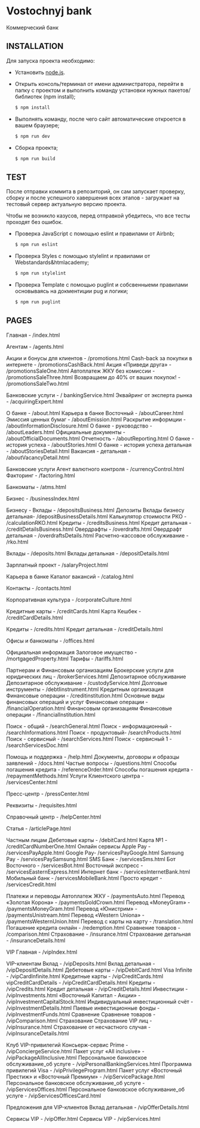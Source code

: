 # Vostochnyj bank

Коммерческий банк

## INSTALLATION

Для запуска проекта необходимо:

- Установить [node.js](https://nodejs.org/en/).

- Открыть консоль/терминал от имени администратора, перейти в папку с проектом и выполнить команду установки нужных пакетов/библиотек (npm install);
    ```sh
    $ npm install
    ```

- Выполнять команду, после чего сайт автоматические откроется в вашем браузере;
    ```sh
    $ npm run dev
    ```

- Сборка проекта;
    ```sh
    $ npm run build
    ```

## TEST

После отправки коммита в репозиторий, он сам запускает проверку, сборку и после успешного хавершения всех этапов - загружает на тестовый сервер актуальную версию проекта.

Чтобы не возникло казусов, перед отправкой убедитесь, что все тесты проходят без ошибок.

- Проверка JavaScript с помощью eslint и правилами от Airbnb;
    ```sh
    $ npm run eslint
    ```

- Проверка Styles с помощью stylelint и правилами от Webstandards&htmlacademy;
    ```sh
    $ npm run stylelint
    ```

- Проверка Template с помощью puglint и собсвенныеми правилами основываясь на докментиции pug и логики;
    ```sh
    $ npm run puglint
    ```

## PAGES

Главная - /index.html

Агентам - /agents.html

Акции и бонусы для клиентов - /promotions.html
  Cash-back за покупки в интернете - /promotionsCashBack.html
  Акция «Приведи друга» - /promotionsSaleOne.html
  Автоплатеж ЖКУ без комиссии - /promotionsSaleThree.html
  Возвращаем до 40%  от ваших покупок! - /promotionsSaleTwo.html

Банковские услуги - / bankingService.html
  Эквайринг от эксперта рынка -  /acquiringExpert.html

О банке - /about.html
  Карьера в банке Восточный - /aboutCareer.html
  Эмиссия ценных бумаг - /aboutEmission.html
  Раскрытие информции - /aboutInformationDisclosure.html
  О банке - руководство - /aboutLeaders.html
  Официальные документы - /aboutOfficialDocuments.html
  Отчетность - /aboutReporting.html
  О банке - история успеха - /aboutStories.html
  О банке - история успеха детальная - /aboutStoriesDetail.html
  Вакансия - детальная - /aboutVacancyDetail.html


Банковские услуги
  Агент валютного контроля - /currencyControl.html
  Факторинг - /factoring.html

Банкоматы - /atms.html

Бизнес - /businessIndex.html

Бизнесу -
  Вклады - /depositsBusiness.html
  Депозиты
    Вклады бизнесу детальная- /depositBusinessDetails.html
  Калькулятор стоимости РКО - /calculationRKO.html
  Кредиты - /creditsBusiness.html
  Кредит детальная - /creditDetailsBusiness.html
  Овердрафты - /overdrafts.html
    Овердрафт детальная - /overdraftsDetails.html
  Расчетно-кассовое обслуживание - /rko.html

Вклады - /deposits.html
  Вклады детальная - /depositDetails.html

Зарплатный проект - /salaryProject.html

Карьера в банке
  Каталог вакансий - /catalog.html

Контакты - /contacts.html

Корпоративная культура - /corporateCulture.html

Кредитные карты - /creditCards.html
  Карта Кешбек - /creditCardDetails.html

Кредиты - /credits.html
  Кредит детальная - /creditDetails.html

Офисы и банкоматы - /offices.html

Официальная информация
  Залоговое имущество - /mortgagedProperty.html
  Тарифы - /tariffs.html

Партнерам и Финансовым организациям
  Брокерские услуги для юридических лиц - /brokerServices.html
  Депозитарное обслуживание
    Депозитарное обслуживание - /custodyService.html
  Долговые инструменты - /debtIinstrument.html
  Кредитным организация
    Финансовые операции - /creditinstitution.html
  Основные виды финансовых операций и услуг
    Финансовые операции - /financialOperation.html
  Финансовым организациям
    Финансовые операции - /financialInstitution.html

Поиск  - общий - /searchGeneral.html
Поиск  - информационный - /searchInformations.html
Поиск  - продуктовый- /searchProducts.html
Поиск  - сервисный - /searchServices.html
Поиск  - сервисный 1 - /searchServicesDoc.html

Помощь и поддержка - /help.html
  Документы, договоры и образцы заявлений - /docs.html
  Частые вопросы - /questions.html
  Способы погашения кредита - /referenceOrder.html
  Способы погашения кредита - /repaymentMethods.html
  Услуги Клиентского центра - /servicesCenter.html

Пресс-центр - /pressCenter.html

Реквизиты - /requisites.html

Справочный центр - /helpCenter.html

Статья - /articlePage.html

Частным лицам
  Дебетовые карты - /debitCard.html
    Карта №1 - /creditCardNumberOne.html
  Онлайн сервисы
    Apple Pay - /servicesPayApple.html
    Google Pay- /servicesPayGoogle.html
    Samsung Pay - /servicesPaySamsung.html
    SMS Банк - /servicesSms.html
    Бот Восточного - /servicesBot.html
    Восточный экспресс - /servicesEasternExpress.html
    Интернет банк - /servicesInternetBank.html
    Мобильный банк - /servicesMobileBank.html
    Просто кредит - /servicesCredit.html

  Платежи и переводы
    Автоплатеж ЖКУ - /paymentsAuto.html
    Перевод «Золотая Корона» - /paymentsGoldCrown.html
    Перевод «MoneyGram» - /paymentsMoneyGram.html
    Перевод «Юнистрим» - /paymentsUnistream.html
    Перевод «Western Unionа» - /paymentsWesternUnion.html
    Перевод с карты на карту - /translation.html
    Погашение кредита онлайн - /redemption.html
  Сравнение товаров - /comparison.html
  Страхование - /insurance.html
    Страхование детальная - /insuranceDetails.html



VIP
Главная - /vipIndex.html

VIP-клиентам
  Вклад - /vipDeposits.html
    Вклад детальная - /vipDepositDetails.html
  Дебетовые карты - /vipDebitCard.html
    Visa Infinite - /vipCardInfinite.html
  Кредитные карты - /vipCreditCards.html
    vipCreditCardDetails - /vipCreditCardDetails.html
  Кредиты - /vipCredits.html
    Кредит детальная - /vipCreditDetails.html
  Инвестиции - /vipInvestments.html
    «Восточный Капитал - Акции» - /vipInvestmentCapitalStock.html
    Индивидуальный инвестиционный счёт - /vipInvestmentDetails.html
    Паевые инвестиционные фонды - /vipInvestmentFunds.html
  Сравнение
    Сравнение товаров - /vipComparison.html
  Страхование
    Страхование VIP лиц - /vipInsurance.html
    Страхование от несчастного случая - /vipInsuranceDetails.html

Клуб VIP-привилегий
  Консьерж-сервис Prime - /vipConciergeService.html
  Пакет услуг «All inclusive» - /vipPackageAllInclusive.html
  Персональное банковское обслуживание_об услуге - /vipPersonalBankingServices.html
  Программа привилегий Visa - /vipPrivilegeProgram.html
  Пакет услуг «Восточный Престиж» и «Восточный Премиум» - /vipServicePackage.html
  Персональное банковское обслуживание_об услуге - /vipServicesOffices.html
  Персональное банковское обслуживание_об услуге - /vipServicesOfficesCard.html


Предложения для VIP-клиентов
  Вклад детальная - /vipOfferDetails.html

Сервисы VIP - /vipOffer.html
Сервисы VIP - /vipServices.html
